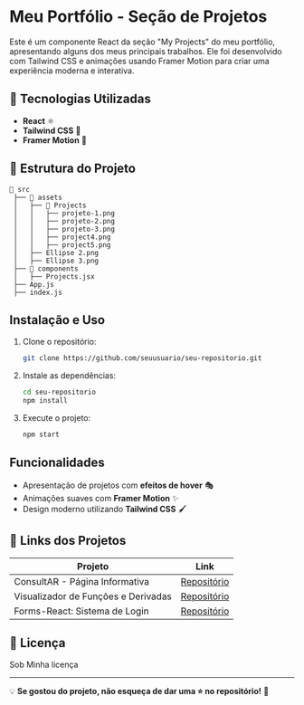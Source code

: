 # Meu Portfólio - Seção de Projetos

Este é um componente React da seção "My Projects" do meu portfólio, apresentando alguns dos meus principais trabalhos. Ele foi desenvolvido com Tailwind CSS e animações usando Framer Motion para criar uma experiência moderna e interativa.

## 📌 Tecnologias Utilizadas

- **React** ⚛️
- **Tailwind CSS** 🎨
- **Framer Motion** 🏃

## 📂 Estrutura do Projeto

```
📂 src
 ├── 📂 assets
 │   ├── 📂 Projects
 │   │   ├── projeto-1.png
 │   │   ├── projeto-2.png
 │   │   ├── projeto-3.png
 │   │   ├── project4.png
 │   │   ├── project5.png
 │   ├── Ellipse 2.png
 │   ├── Ellipse 3.png
 ├── 📂 components
 │   ├── Projects.jsx
 ├── App.js
 ├── index.js
```

##  Instalação e Uso

1. Clone o repositório:

   ```bash
   git clone https://github.com/seuusuario/seu-repositorio.git
   ```

2. Instale as dependências:

   ```bash
   cd seu-repositorio
   npm install
   ```

3. Execute o projeto:

   ```bash
   npm start
   ```

##  Funcionalidades

- Apresentação de projetos com **efeitos de hover** 🎭
- Animações suaves com **Framer Motion** ✨
- Design moderno utilizando **Tailwind CSS** 🖌️




## 🔗 Links dos Projetos

| Projeto | Link |
|---------|------|
| ConsultAR - Página Informativa | [Repositório](https://github.com/Gabriel276-only/ConsultAR-React) |
| Visualizador de Funções e Derivadas | [Repositório](https://github.com/Gabriel276-only/functions-and-derived) |
| Forms-React: Sistema de Login | [Repositório](https://github.com/seuusuario/project3) |


## 📜 Licença

Sob Minha licença

---

💡 **Se gostou do projeto, não esqueça de dar uma ⭐ no repositório!** 🚀